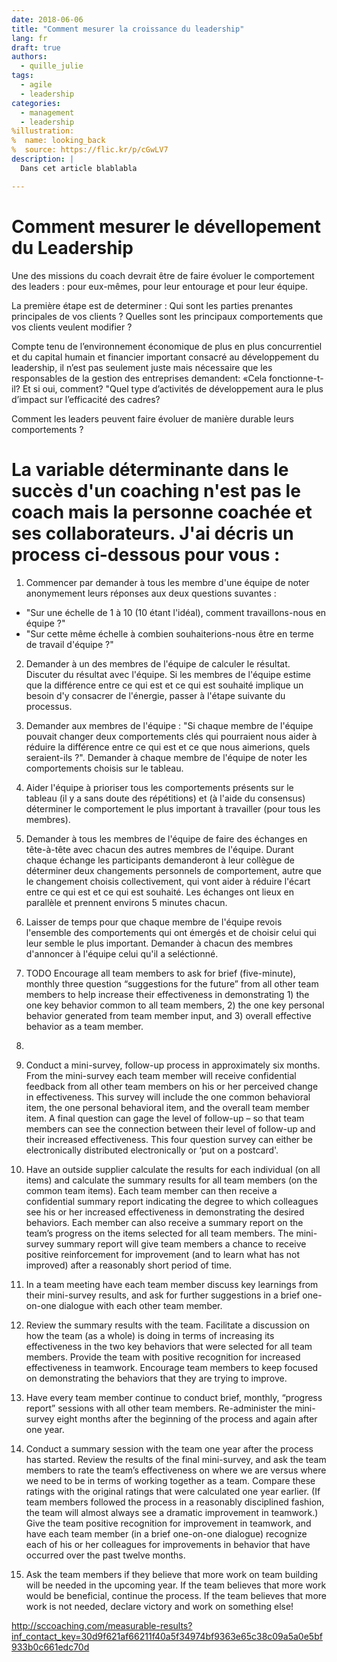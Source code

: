 ```yaml
---
date: 2018-06-06
title: "Comment mesurer la croissance du leadership"
lang: fr
draft: true
authors:
  - quille_julie
tags:
  - agile
  - leadership
categories:
  - management
  - leadership
%illustration:
%  name: looking_back
%  source: https://flic.kr/p/cGwLV7
description: |
  Dans cet article blablabla

---
```


# Comment mesurer le dévellopement du Leadership

Une des missions du coach devrait être de faire évoluer le comportement des leaders : pour eux-mêmes, pour leur entourage et pour leur équipe.

La première étape est de determiner : Qui sont les parties prenantes principales de vos clients ? Quelles sont les principaux comportements que vos clients veulent modifier ?

Compte tenu de l’environnement économique de plus en plus concurrentiel et du capital humain et financier important consacré au développement du leadership, il n’est pas seulement juste mais nécessaire que les responsables de la gestion des entreprises demandent: «Cela fonctionne-t-il? Et si oui, comment? "Quel type d’activités de développement aura le plus d’impact sur l’efficacité des cadres?    

Comment les leaders peuvent faire évoluer de manière durable leurs comportements ?

# La variable déterminante dans le succès d'un coaching n'est pas le coach mais la personne coachée et ses collaborateurs. J'ai décris un process ci-dessous pour vous :

1. Commencer par demander à tous les membre d'une équipe de noter anonymement leurs réponses aux deux questions suvantes :
- "Sur une échelle de 1 à 10 (10 étant l'idéal), comment travaillons-nous en équipe ?"
- "Sur cette même échelle à combien souhaiterions-nous être en terme de travail d'équipe ?"

2. Demander à un des membres de l'équipe de calculer le résultat. Discuter du résultat avec l'équipe. Si les membres de l'équipe estime que la différence entre ce qui est et ce qui est souhaité implique un besoin d'y consacrer de l'énergie, passer à l'étape suivante du processus.

3. Demander aux membres de l'équipe : "Si chaque membre de l'équipe pouvait changer deux comportements clés qui pourraient nous aider à réduire la différence entre ce qui est et ce que nous aimerions, quels seraient-ils ?". Demander à chaque membre de l'équipe de noter les comportements choisis sur le tableau.

4. Aider l'équipe à prioriser tous les comportements présents sur le tableau (il y a sans doute des répétitions) et (à l'aide du consensus) déterminer le comportement le plus important à travailler (pour tous les membres).

5. Demander à tous les membres de l'équipe de faire des échanges en tête-à-tête avec chacun des autres membres de l'équipe. Durant chaque échange les participants demanderont à leur collègue de déterminer deux changements personnels de comportement, autre que le changement choisis collectivement, qui vont aider à réduire l'écart entre ce qui est et ce qui est souhaité. Les échanges ont lieux en parallèle et prennent environs 5 minutes chacun.

6. Laisser de temps pour que chaque membre de l'équipe revois l'ensemble des comportements qui ont émergés et de choisir celui qui leur semble le plus important. Demander à chacun des membres d'annoncer à l'équipe celui qu'il a seléctionné.

7. TODO Encourage all team members to ask for brief (five-minute), monthly three question “suggestions for the future” from all other team members to help increase their effectiveness in demonstrating 1) the one key behavior common to all team members, 2) the one key personal behavior generated from team member input, and 3) overall effective behavior as a team member.    

8. 

8. Conduct a mini-survey, follow-up process in approximately six months. From the mini-survey each team member will receive confidential feedback from all other team members on his or her perceived change in effectiveness. This survey will include the one common behavioral item, the one personal behavioral item, and the overall team member item. A final question can gage the level of follow-up – so that team members can see the connection between their level of follow-up and their increased effectiveness. This four question survey can either be electronically distributed electronically or ‘put on a postcard'.    

9. Have an outside supplier calculate the results for each individual (on all items) and calculate the summary results for all team members (on the common team items). Each team member can then receive a confidential summary report indicating the degree to which colleagues see his or her increased effectiveness in demonstrating the desired behaviors. Each member can also receive a summary report on the team’s progress on the items selected for all team members. The mini-survey summary report will give team members a chance to receive positive reinforcement for improvement (and to learn what has not improved) after a reasonably short period of time.    

10. In a team meeting have each team member discuss key learnings from their mini-survey results, and ask for further suggestions in a brief one-on-one dialogue with each other team member.    

11. Review the summary results with the team. Facilitate a discussion on how the team (as a whole) is doing in terms of increasing its effectiveness in the two key behaviors that were selected for all team members. Provide the team with positive recognition for increased effectiveness in teamwork. Encourage team members to keep focused on demonstrating the behaviors that they are trying to improve.    

12. Have every team member continue to conduct brief, monthly, “progress report” sessions with all other team members. Re-administer the mini-survey eight months after the beginning of the process and again after one year.    

13. Conduct a summary session with the team one year after the process has started. Review the results of the final mini-survey, and ask the team members to rate the team’s effectiveness on where we are versus where we need to be in terms of working together as a team. Compare these ratings with the original ratings that were calculated one year earlier. (If team members followed the process in a reasonably disciplined fashion, the team will almost always see a dramatic improvement in teamwork.) Give the team positive recognition for improvement in teamwork, and have each team member (in a brief one-on-one dialogue) recognize each of his or her colleagues for improvements in behavior that have occurred over the past twelve months.    

14. Ask the team members if they believe that more work on team building will be needed in the upcoming year. If the team believes that more work would be beneficial, continue the process. If the team believes that more work is not needed, declare victory and work on something else!  

http://sccoaching.com/measurable-results?inf_contact_key=30d9f621af66211f40a5f34974bf9363e65c38c09a5a0e5bf933b0c661edc70d
